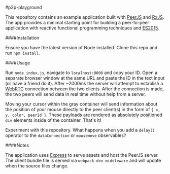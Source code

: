 #p2p-playground

This repository contains an example application built with
[PeerJS](http://peerjs.com/) and
[RxJS](https://github.com/Reactive-Extensions/RxJS). The app provides a minimal
starting point for building a peer-to-peer application with reactive functional
programming techniques and [ES2015](https://babeljs.io/docs/learn-es2015/).

####Installation

Ensure you have the latest version of Node installed. Clone this repo and run
`npm install`.

####Usage

Run `node index.js`, navigate to `localhost:8000` and copy your ID. Open a separate browser window at
the same URL and paste the ID in the text input (or have a friend do it). After
~2000ms the server will attempt to establish a [WebRTC](http://www.webrtc.org/)
connection between the two clients. After the connection is made, the two
peers will send data in real time without help from a server.

Moving your cursor within the gray container will send information about the
position of your mouse directly to the peer client(s) in the form of
`{ x, y, color, peerId }`. These payloads are rendered as absolutely positioned `div`
elements inside of the container. That's it!

Experiment with this repository. What happens when you add a `delay()` operator
to the `dataConnection` or `mousemove` observables?

####Notes

The application uses [Express](http://expressjs.com/) to serve assets and host
the PeerJS server. The client bundle file is served via `webpack-dev-middleware`
and will update when the source files change.
